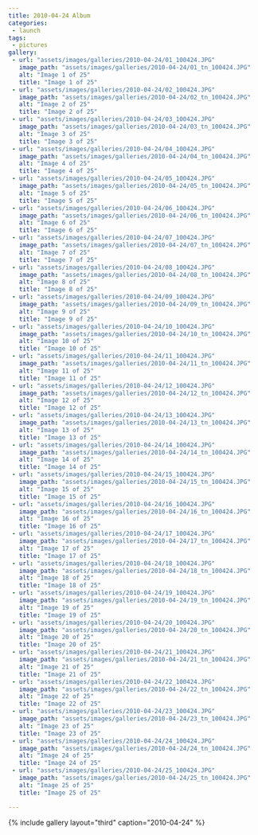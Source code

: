 ```yaml
---
title: 2010-04-24 Album
categories:
 - launch
tags:
 - pictures
gallery:
 - url: "assets/images/galleries/2010-04-24/01_100424.JPG"
   image_path: "assets/images/galleries/2010-04-24/01_tn_100424.JPG"
   alt: "Image 1 of 25"
   title: "Image 1 of 25"
 - url: "assets/images/galleries/2010-04-24/02_100424.JPG"
   image_path: "assets/images/galleries/2010-04-24/02_tn_100424.JPG"
   alt: "Image 2 of 25"
   title: "Image 2 of 25"
 - url: "assets/images/galleries/2010-04-24/03_100424.JPG"
   image_path: "assets/images/galleries/2010-04-24/03_tn_100424.JPG"
   alt: "Image 3 of 25"
   title: "Image 3 of 25"
 - url: "assets/images/galleries/2010-04-24/04_100424.JPG"
   image_path: "assets/images/galleries/2010-04-24/04_tn_100424.JPG"
   alt: "Image 4 of 25"
   title: "Image 4 of 25"
 - url: "assets/images/galleries/2010-04-24/05_100424.JPG"
   image_path: "assets/images/galleries/2010-04-24/05_tn_100424.JPG"
   alt: "Image 5 of 25"
   title: "Image 5 of 25"
 - url: "assets/images/galleries/2010-04-24/06_100424.JPG"
   image_path: "assets/images/galleries/2010-04-24/06_tn_100424.JPG"
   alt: "Image 6 of 25"
   title: "Image 6 of 25"
 - url: "assets/images/galleries/2010-04-24/07_100424.JPG"
   image_path: "assets/images/galleries/2010-04-24/07_tn_100424.JPG"
   alt: "Image 7 of 25"
   title: "Image 7 of 25"
 - url: "assets/images/galleries/2010-04-24/08_100424.JPG"
   image_path: "assets/images/galleries/2010-04-24/08_tn_100424.JPG"
   alt: "Image 8 of 25"
   title: "Image 8 of 25"
 - url: "assets/images/galleries/2010-04-24/09_100424.JPG"
   image_path: "assets/images/galleries/2010-04-24/09_tn_100424.JPG"
   alt: "Image 9 of 25"
   title: "Image 9 of 25"
 - url: "assets/images/galleries/2010-04-24/10_100424.JPG"
   image_path: "assets/images/galleries/2010-04-24/10_tn_100424.JPG"
   alt: "Image 10 of 25"
   title: "Image 10 of 25"
 - url: "assets/images/galleries/2010-04-24/11_100424.JPG"
   image_path: "assets/images/galleries/2010-04-24/11_tn_100424.JPG"
   alt: "Image 11 of 25"
   title: "Image 11 of 25"
 - url: "assets/images/galleries/2010-04-24/12_100424.JPG"
   image_path: "assets/images/galleries/2010-04-24/12_tn_100424.JPG"
   alt: "Image 12 of 25"
   title: "Image 12 of 25"
 - url: "assets/images/galleries/2010-04-24/13_100424.JPG"
   image_path: "assets/images/galleries/2010-04-24/13_tn_100424.JPG"
   alt: "Image 13 of 25"
   title: "Image 13 of 25"
 - url: "assets/images/galleries/2010-04-24/14_100424.JPG"
   image_path: "assets/images/galleries/2010-04-24/14_tn_100424.JPG"
   alt: "Image 14 of 25"
   title: "Image 14 of 25"
 - url: "assets/images/galleries/2010-04-24/15_100424.JPG"
   image_path: "assets/images/galleries/2010-04-24/15_tn_100424.JPG"
   alt: "Image 15 of 25"
   title: "Image 15 of 25"
 - url: "assets/images/galleries/2010-04-24/16_100424.JPG"
   image_path: "assets/images/galleries/2010-04-24/16_tn_100424.JPG"
   alt: "Image 16 of 25"
   title: "Image 16 of 25"
 - url: "assets/images/galleries/2010-04-24/17_100424.JPG"
   image_path: "assets/images/galleries/2010-04-24/17_tn_100424.JPG"
   alt: "Image 17 of 25"
   title: "Image 17 of 25"
 - url: "assets/images/galleries/2010-04-24/18_100424.JPG"
   image_path: "assets/images/galleries/2010-04-24/18_tn_100424.JPG"
   alt: "Image 18 of 25"
   title: "Image 18 of 25"
 - url: "assets/images/galleries/2010-04-24/19_100424.JPG"
   image_path: "assets/images/galleries/2010-04-24/19_tn_100424.JPG"
   alt: "Image 19 of 25"
   title: "Image 19 of 25"
 - url: "assets/images/galleries/2010-04-24/20_100424.JPG"
   image_path: "assets/images/galleries/2010-04-24/20_tn_100424.JPG"
   alt: "Image 20 of 25"
   title: "Image 20 of 25"
 - url: "assets/images/galleries/2010-04-24/21_100424.JPG"
   image_path: "assets/images/galleries/2010-04-24/21_tn_100424.JPG"
   alt: "Image 21 of 25"
   title: "Image 21 of 25"
 - url: "assets/images/galleries/2010-04-24/22_100424.JPG"
   image_path: "assets/images/galleries/2010-04-24/22_tn_100424.JPG"
   alt: "Image 22 of 25"
   title: "Image 22 of 25"
 - url: "assets/images/galleries/2010-04-24/23_100424.JPG"
   image_path: "assets/images/galleries/2010-04-24/23_tn_100424.JPG"
   alt: "Image 23 of 25"
   title: "Image 23 of 25"
 - url: "assets/images/galleries/2010-04-24/24_100424.JPG"
   image_path: "assets/images/galleries/2010-04-24/24_tn_100424.JPG"
   alt: "Image 24 of 25"
   title: "Image 24 of 25"
 - url: "assets/images/galleries/2010-04-24/25_100424.JPG"
   image_path: "assets/images/galleries/2010-04-24/25_tn_100424.JPG"
   alt: "Image 25 of 25"
   title: "Image 25 of 25"

---
```


{% include gallery layout="third" caption="2010-04-24" %}
